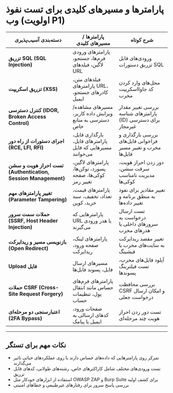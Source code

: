 # پارامترها و مسیرهای کلیدی برای تست نفوذ وب (اولویت P1)

| دسته‌بندی آسیب‌پذیری       | پارامترها / مسیرهای کلیدی                                   | شرح کوتاه                                               |
|---------------------------|--------------------------------------------------------------|---------------------------------------------------------|
| **تزریق SQL (SQL Injection)** | پارامترهای ورودی فرم‌ها، جستجو، لاگین، فیلدهای URL          | ورودی‌های قابل تزریق دستورات SQL                         |
| **تزریق اسکریپت (XSS)**       | فیلدهای متن، پارامترهای URL، کادرهای جستجو، ایمیل          | محل‌های وارد کردن کد جاوااسکریپت مخرب                    |
| **کنترل دسترسی (IDOR, Broken Access Control)** | مسیرهای مشاهده/ویرایش داده کاربر، دسترسی به منابع خاص        | بررسی تغییر مقدار پارامترهای شناسه (ID) برای دسترسی غیرمجاز |
| **اجرای دستورات از راه دور (RCE, LFI, RFI)** | بارگذاری فایل، پارامترهای فایل، مسیرهایی که فایل می‌خوانند  | بررسی بارگذاری و فراخوانی فایل‌های مخرب و تغییر مسیر فایل‌ها |
| **تست احراز هویت و سشن (Authentication, Session Management)** | پارامترهای لاگین، پسورد، توکن‌ها، کوکی‌ها، صفحه تغییر رمز    | دور زدن احراز هویت، سرقت سشن، مدیریت نامناسب کوکی‌ها      |
| **تغییر پارامترهای مهم (Parameter Tampering)** | پارامترهای قیمت، تعداد، تخفیف، سبد خرید، کوپن                | تغییر مقادیر برای نفوذ به منطق برنامه و تغییر داده‌ها    |
| **حملات سمت سرور (SSRF, Host Header Injection)** | پارامترهایی که URL یا هدر ورودی می‌گیرند                    | تست ارسال درخواست به سرورهای داخلی یا هدرهای مخرب        |
| **بازنویسی مسیر و ریدایرکت (Open Redirect)** | پارامترهای لینک، صفحه ورود، ریدایرکت                         | تغییر مقصد ریدایرکت به سایت‌های مخرب یا فیشینگ           |
| **Upload فایل**              | مسیرهای ارسال فایل، پسوند فایل‌ها                            | آپلود فایل‌های مخرب، تست فیلترینگ پسوندها                |
| **حملات CSRF (Cross-Site Request Forgery)** | پارامترهای فرم‌های حساس مانند انتقال پول، تنظیمات حساب        | بررسی محافظت CSRF و امکان ارسال درخواست جعلی              |
| **اعتبارسنجی دو مرحله‌ای (2FA Bypass)** | صفحات ورود، کدهای ارسالی به ایمیل یا پیامک                     | تست دور زدن احراز هویت چند مرحله‌ای                        |

---

## نکات مهم برای تستگر

- تمرکز روی پارامترهایی که داده‌های حساس دارند یا روی عملکردهای حیاتی تاثیر می‌گذارند
- تست ورودی‌های مختلف شامل کاراکترهای خاص، رشته‌های طولانی، کدهای قابل تزریق
- استفاده از ابزارهای خودکار مثل OWASP ZAP و Burp Suite برای کشف اولیه
- بررسی پاسخ سرور برای رفتارهای غیرطبیعی و خطاهای امنیتی

